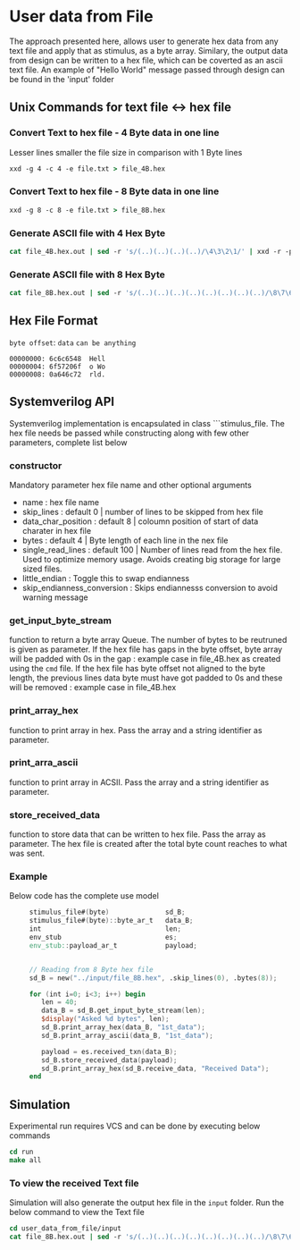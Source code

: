 # User data from File
The approach presented here, allows user to generate hex data from any text file and apply that as stimulus, as a byte array. 
Similary, the output data from design can be written to a hex file, which can be coverted as an ascii text file. 
An example of "Hello World" message passed through design can be found in the 'input' folder

## Unix Commands for text file <-> hex file

### Convert Text to hex file - 4 Byte data in one line
Lesser lines smaller the file size in comparison with 1 Byte lines
```csh
xxd -g 4 -c 4 -e file.txt > file_4B.hex
```

### Convert Text to hex file - 8 Byte data in one line
```csh
xxd -g 8 -c 8 -e file.txt > file_8B.hex
```

### Generate ASCII file with 4 Hex Byte
```csh
cat file_4B.hex.out | sed -r 's/(..)(..)(..)(..)/\4\3\2\1/' | xxd -r -p
```

### Generate ASCII file with 8 Hex Byte
```csh
cat file_8B.hex.out | sed -r 's/(..)(..)(..)(..)(..)(..)(..)(..)/\8\7\6\5\4\3\2\1/' | xxd -r -p
```

## Hex File Format
`byte offset`: `data` `can be anything`
```text
00000000: 6c6c6548  Hell
00000004: 6f57206f  o Wo
00000008: 0a646c72  rld.
```

## Systemverilog API
Systemverilog implementation is encapsulated in class ```stimulus_file. The hex file needs be passed while constructing along with few other parameters, complete list below

### constructor
Mandatory parameter hex file name and other optional arguments
- name : hex file name
- skip_lines : default 0 | number of lines to be skipped from hex file
- data_char_position : default 8 | coloumn position of start of data charater in hex file
- bytes : default 4 | Byte length of each line in the nex file
- single_read_lines : default 100 | Number of lines read from the hex file. Used to optimize memory usage. Avoids creating big storage for large sized files.
- little_endian          : Toggle this to swap endianness
- skip_endianness_conversion : Skips endiannesss conversion to avoid warning message


### get_input_byte_stream
function to return a byte array Queue. The number of bytes to be reutruned is given as parameter.
If the hex file has gaps in the byte offset, byte array will be padded with 0s in the gap : example case in file_4B.hex as created using the `cmd` file.
If the hex file has byte offset not aligned to the byte length, the previous lines data byte must have got padded to 0s and these will be removed : example case in file_4B.hex


### print_array_hex
function to print array in hex. Pass the array and a string identifier as parameter.

### print_arra_ascii
function to print array in ACSII. Pass the array and a string identifier as parameter.


### store_received_data
function to store data that can be written to hex file. Pass the array as parameter.
The hex file is created after the total byte count reaches to what was sent.

### Example
Below code has the complete use model


```verilog
     stimulus_file#(byte)              sd_B;
     stimulus_file#(byte)::byte_ar_t   data_B;
     int                               len;
     env_stub                          es;
     env_stub::payload_ar_t            payload;


     // Reading from 8 Byte hex file
     sd_B = new("../input/file_8B.hex", .skip_lines(0), .bytes(8));

     for (int i=0; i<3; i++) begin
        len = 40;
        data_B = sd_B.get_input_byte_stream(len);
        $display("Asked %d bytes", len);
        sd_B.print_array_hex(data_B, "1st_data");
        sd_B.print_array_ascii(data_B, "1st_data");

        payload = es.received_txn(data_B);
        sd_B.store_received_data(payload);
        sd_B.print_array_hex(sd_B.receive_data, "Received Data");
     end
```

## Simulation
Experimental run requires VCS and can be done by executing below commands

```csh
cd run
make all
```

### To view the received Text file
Simulation will also generate the output hex file in the `input` folder. Run the below command to view the Text file
 
```csh
cd user_data_from_file/input
cat file_8B.hex.out | sed -r 's/(..)(..)(..)(..)(..)(..)(..)(..)/\8\7\6\5\4\3\2\1/' | xxd -r -p
```
